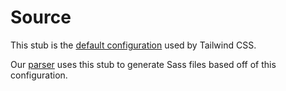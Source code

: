 # Source

This stub is the [default configuration](https://github.com/tailwindcss/tailwindcss/tree/master/stubs) used by Tailwind CSS.

Our [parser](../scripts) uses this stub to generate Sass files based off of this configuration.
